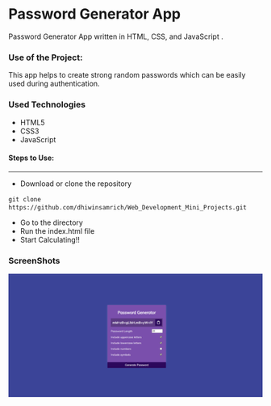 <h1>Password Generator App</h1>

<p>Password Generator App written in HTML, CSS, and JavaScript .</p>

### Use of the Project:

<p>This app helps to create strong random passwords which can be easily used during authentication.</p>

<h3>Used Technologies</h3>
<ul>
  <li>HTML5</li>
  <li>CSS3</li>
  <li>JavaScript</li>
</ul>

#### Steps to Use:

---

- Download or clone the repository

```
git clone https://github.com/dhiwinsamrich/Web_Development_Mini_Projects.git
```

- Go to the directory
- Run the index.html file
- Start Calculating!!

<h3> ScreenShots </h3> 

<img width="750" alt="Password Generator" src="screenshot.png">

<br>


